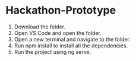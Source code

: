# Hackathon-Prototype

1. Download the folder.
2. Open VS Code and open the folder.
3. Open a new terminal and navigate to the folder.
4. Run npm install to install all the dependencies.
5. Run the project using ng serve.
